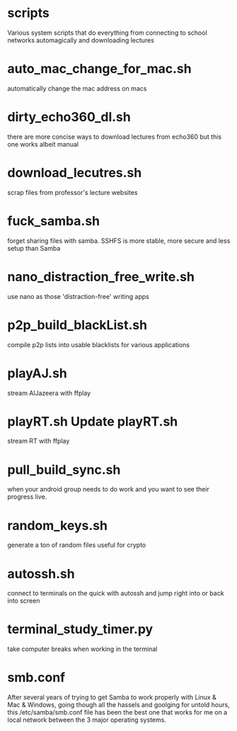 # scripts

Various system scripts that do everything from connecting to school networks automagically and downloading lectures

# auto_mac_change_for_mac.sh	
  automatically change the mac address on macs
# dirty_echo360_dl.sh	
  there are more concise ways to download lectures from echo360 but this one works albeit manual
# download_lecutres.sh	
  scrap files from professor's lecture websites
# fuck_samba.sh	
  forget sharing files with samba. SSHFS is more stable, more secure and less setup than Samba
# nano_distraction_free_write.sh	
  use nano as those 'distraction-free' writing apps
# p2p_build_blackList.sh
  compile p2p lists into usable blacklists for various applications
# playAJ.sh
  stream AlJazeera with ffplay
# playRT.sh	Update playRT.sh	
  stream RT with ffplay
# pull_build_sync.sh	
  when your android group needs to do work and you want to see their progress live.
# random_keys.sh	
  generate a ton of random files useful for crypto
# autossh.sh	
  connect to terminals on the quick with autossh and jump right into or back into screen
# terminal_study_timer.py	
  take computer breaks when working in the terminal
  
# smb.conf
  After several years of trying to get Samba to work properly with Linux & Mac & Windows, going though all the hassels and goolging for untold hours, this /etc/samba/smb.conf file has been the best one that works for me on a local network between the 3 major operating systems.
  
  
